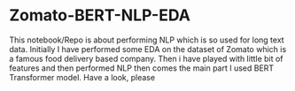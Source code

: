 # Zomato-BERT-NLP-EDA
This notebook/Repo is about performing NLP which is so used for long text data. Initially I have performed some EDA on the dataset of Zomato which is a famous food delivery based company. Then i have played with little bit of features and then performed NLP  then comes the main part I used BERT Transformer model. Have a look, please
